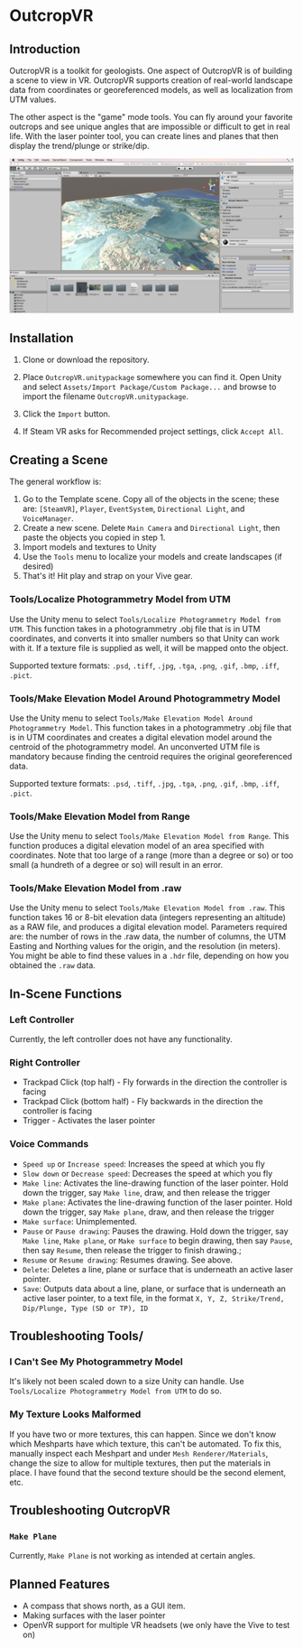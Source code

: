 # OutcropVR

## Introduction

OutcropVR is a toolkit for geologists.  One aspect of OutcropVR is of building a scene to view in VR.  OutcropVR supports creation of real-world landscape data from coordinates or georeferenced models, as well as localization from UTM values. 


The other aspect is the "game" mode tools.  You can fly around your favorite outcrops and see unique angles that are impossible or difficult to get in real life.  With the laser pointer tool, you can create lines and planes that then display the trend/plunge or strike/dip.  

![A Model of San Francisco Generated Through OutcropVR](https://raw.githubusercontent.com/kevinforrestconnors/OutcropVR/master/outcropVR-sf.png)

## Installation

1. Clone or download the repository.

2. Place `OutcropVR.unitypackage` somewhere you can find it.  Open Unity and select `Assets/Import Package/Custom Package...` and browse to import the filename `OutcropVR.unitypackage`.

3. Click the `Import` button.

4. If Steam VR asks for Recommended project settings, click `Accept All`.

## Creating a Scene

The general workflow is:

1. Go to the Template scene.  Copy all of the objects in the scene; these are: `[SteamVR]`, `Player`, `EventSystem`, `Directional Light`, and `VoiceManager`.
2. Create a new scene.  Delete `Main Camera` and `Directional Light`, then paste the objects you copied in step 1.
3. Import models and textures to Unity
4. Use the `Tools` menu to localize your models and create landscapes (if desired)
5. That's it!  Hit play and strap on your Vive gear.

### Tools/Localize Photogrammetry Model from UTM

Use the Unity menu to select `Tools/Localize Photogrammetry Model from UTM`.
This function takes in a photogrammetry .obj file that is in UTM coordinates, and converts it into smaller numbers so that Unity can work with it.  If a texture file is supplied as well, it will be mapped onto the object.

Supported texture formats: `.psd`, `.tiff`, `.jpg`, `.tga`, `.png`, `.gif`, `.bmp`, `.iff`, `.pict`.

### Tools/Make Elevation Model Around Photogrammetry Model

Use the Unity menu to select `Tools/Make Elevation Model Around Photogrammetry Model`.  This function takes in a photogrammetry .obj file that is in UTM coordinates and creates a digital elevation model around the centroid of the photogrammetry model.  An unconverted UTM file is mandatory because finding the centroid requires the original georeferenced data.

Supported texture formats: `.psd`, `.tiff`, `.jpg`, `.tga`, `.png`, `.gif`, `.bmp`, `.iff`, `.pict`.

### Tools/Make Elevation Model from Range

Use the Unity menu to select `Tools/Make Elevation Model from Range`.  This function produces a digital elevation model of an area specified with coordinates.  Note that too large of a range (more than a degree or so) or too small (a hundreth of a degree or so) will result in an error.

### Tools/Make Elevation Model from .raw

Use the Unity menu to select `Tools/Make Elevation Model from .raw`.  This function takes 16 or 8-bit elevation data (integers representing an altitude) as a RAW file, and produces a digital elevation model.  Parameters required are: the number of rows in the .raw data, the number of columns, the UTM Easting and Northing values for the origin, and the resolution (in meters).  You might be able to find these values in a `.hdr` file, depending on how you obtained the `.raw` data.

## In-Scene Functions

### Left Controller

Currently, the left controller does not have any functionality.

### Right Controller

* Trackpad Click (top half) - Fly forwards in the direction the controller is facing
* Trackpad Click (bottom half) - Fly backwards in the direction the controller is facing
* Trigger - Activates the laser pointer

### Voice Commands

* `Speed up` or `Increase speed`: Increases the speed at which you fly
* `Slow down` or `Decrease speed`: Decreases the speed at which you fly
* `Make line`: Activates the line-drawing function of the laser pointer. Hold down the trigger, say `Make line`, draw, and then release the trigger 
* `Make plane`: Activates the line-drawing function of the laser pointer. Hold down the trigger, say `Make plane`, draw, and then release the trigger
* `Make surface`: Unimplemented.
* `Pause` or `Pause drawing`: Pauses the drawing.  Hold down the trigger, say `Make line`, `Make plane`, or `Make surface` to begin drawing, then say `Pause`, then say `Resume`, then release the trigger to finish drawing.;
* `Resume` or `Resume drawing`: Resumes drawing.  See above.
* `Delete`: Deletes a line, plane or surface that is underneath an active laser pointer.
* `Save`: Outputs data about a line, plane, or surface that is underneath an active laser pointer, to a text file, in the format `X, Y, Z, Strike/Trend, Dip/Plunge, Type (SD or TP), ID`

## Troubleshooting Tools/

### I Can't See My Photogrammetry Model

It's likely not been scaled down to a size Unity can handle.  Use `Tools/Localize Photogrammetry Model from UTM` to do so.

### My Texture Looks Malformed

If you have two or more textures, this can happen.  Since we don't know which Meshparts have which texture, this can't be automated.  To fix this, manually inspect each Meshpart and under `Mesh Renderer/Materials`, change the size to allow for multiple textures, then put the materials in place.  I have found that the second texture should be the second element, etc.

## Troubleshooting OutcropVR

### `Make Plane`
Currently, `Make Plane` is not working as intended at certain angles. 

## Planned Features

* A compass that shows north, as a GUI item.
* Making surfaces with the laser pointer
* OpenVR support for multiple VR headsets (we only have the Vive to test on)
